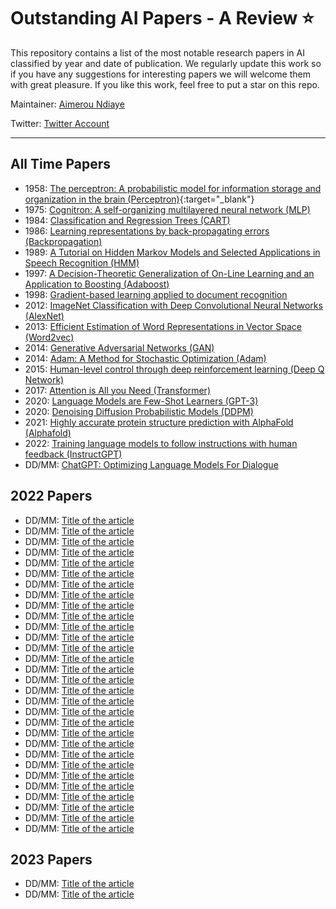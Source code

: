 # Outstanding AI Papers - A Review ⭐️

This repository contains a list of the most notable research papers in AI classified by year and date of publication. We regularly update this work so if you have any suggestions for interesting papers we will welcome them with great pleasure. If you like this work, feel free to put a star on this repo.

Maintainer: [Aimerou Ndiaye](https://github.com/aimerou)

Twitter: [Twitter Account](https://twitter.com/AmrouNdiaye1)

----

## All Time Papers
* 1958: [The perceptron: A probabilistic model for information storage and organization in the brain (Perceptron)](https://psycnet.apa.org/record/1959-09865-001/){:target="_blank"}
* 1975: [Cognitron: A self-organizing multilayered neural network (MLP)](https://arxiv.org/abs/...)
* 1984: [Classification and Regression Trees (CART)](https://arxiv.org/abs/...)
* 1986: [Learning representations by back-propagating errors (Backpropagation)](https://arxiv.org/abs/...)
* 1989: [A Tutorial on Hidden Markov Models and Selected Applications in Speech Recognition (HMM)](https://arxiv.org/abs/...)
* 1997: [A Decision-Theoretic Generalization of On-Line Learning and an Application to Boosting (Adaboost)](https://arxiv.org/abs/...)
* 1998: [Gradient-based learning applied to document recognition](https://arxiv.org/abs/...)
* 2012: [ImageNet Classification with Deep Convolutional Neural Networks (AlexNet)](https://arxiv.org/abs/...)
* 2013: [Efficient Estimation of Word Representations in Vector Space (Word2vec)](https://arxiv.org/abs/...)
* 2014: [Generative Adversarial Networks (GAN)](https://arxiv.org/abs/...)
* 2014: [Adam: A Method for Stochastic Optimization (Adam)](https://arxiv.org/abs/...)
* 2015: [Human-level control through deep reinforcement learning (Deep Q Network)](https://arxiv.org/abs/...)
* 2017: [Attention is All you Need (Transformer)](https://arxiv.org/abs/...)
* 2020: [Language Models are Few-Shot Learners (GPT-3)](https://arxiv.org/abs/...)
* 2020: [Denoising Diffusion Probabilistic Models (DDPM)](https://arxiv.org/abs/...)
* 2021: [Highly accurate protein structure prediction with AlphaFold (Alphafold)](https://arxiv.org/abs/...)
* 2022: [Training language models to follow instructions with human feedback (InstructGPT)](https://arxiv.org/abs/...)
* DD/MM: [ChatGPT: Optimizing Language Models For Dialogue](https://openai.com/blog/chatgpt/)

## 2022 Papers
* DD/MM: [Title of the article](https://arxiv.org/abs/...)
* DD/MM: [Title of the article](https://arxiv.org/abs/...)
* DD/MM: [Title of the article](https://arxiv.org/abs/...)
* DD/MM: [Title of the article](https://arxiv.org/abs/...)
* DD/MM: [Title of the article](https://arxiv.org/abs/...)
* DD/MM: [Title of the article](https://arxiv.org/abs/...)
* DD/MM: [Title of the article](https://arxiv.org/abs/...)
* DD/MM: [Title of the article](https://arxiv.org/abs/...)
* DD/MM: [Title of the article](https://arxiv.org/abs/...)
* DD/MM: [Title of the article](https://arxiv.org/abs/...)
* DD/MM: [Title of the article](https://arxiv.org/abs/...)
* DD/MM: [Title of the article](https://arxiv.org/abs/...)
* DD/MM: [Title of the article](https://arxiv.org/abs/...)
* DD/MM: [Title of the article](https://arxiv.org/abs/...)
* DD/MM: [Title of the article](https://arxiv.org/abs/...)
* DD/MM: [Title of the article](https://arxiv.org/abs/...)
* DD/MM: [Title of the article](https://arxiv.org/abs/...)
* DD/MM: [Title of the article](https://arxiv.org/abs/...)
* DD/MM: [Title of the article](https://arxiv.org/abs/...)
* DD/MM: [Title of the article](https://arxiv.org/abs/...)
* DD/MM: [Title of the article](https://arxiv.org/abs/...)
* DD/MM: [Title of the article](https://arxiv.org/abs/...)
* DD/MM: [Title of the article](https://arxiv.org/abs/...)
* DD/MM: [Title of the article](https://arxiv.org/abs/...)
* DD/MM: [Title of the article](https://arxiv.org/abs/...)
* DD/MM: [Title of the article](https://arxiv.org/abs/...)
* DD/MM: [Title of the article](https://arxiv.org/abs/...)
* DD/MM: [Title of the article](https://arxiv.org/abs/...)
* DD/MM: [Title of the article](https://arxiv.org/abs/...)
* DD/MM: [Title of the article](https://arxiv.org/abs/...)

## 2023 Papers
* DD/MM: [Title of the article](https://arxiv.org/abs/...)
* DD/MM: [Title of the article](https://arxiv.org/abs/...)
